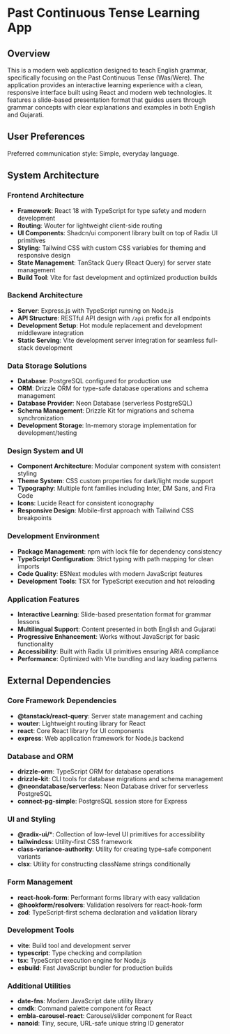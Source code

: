 # Past Continuous Tense Learning App

## Overview

This is a modern web application designed to teach English grammar, specifically focusing on the Past Continuous Tense (Was/Were). The application provides an interactive learning experience with a clean, responsive interface built using React and modern web technologies. It features a slide-based presentation format that guides users through grammar concepts with clear explanations and examples in both English and Gujarati.

## User Preferences

Preferred communication style: Simple, everyday language.

## System Architecture

### Frontend Architecture
- **Framework**: React 18 with TypeScript for type safety and modern development
- **Routing**: Wouter for lightweight client-side routing
- **UI Components**: Shadcn/ui component library built on top of Radix UI primitives
- **Styling**: Tailwind CSS with custom CSS variables for theming and responsive design
- **State Management**: TanStack Query (React Query) for server state management
- **Build Tool**: Vite for fast development and optimized production builds

### Backend Architecture
- **Server**: Express.js with TypeScript running on Node.js
- **API Structure**: RESTful API design with `/api` prefix for all endpoints
- **Development Setup**: Hot module replacement and development middleware integration
- **Static Serving**: Vite development server integration for seamless full-stack development

### Data Storage Solutions
- **Database**: PostgreSQL configured for production use
- **ORM**: Drizzle ORM for type-safe database operations and schema management
- **Database Provider**: Neon Database (serverless PostgreSQL)
- **Schema Management**: Drizzle Kit for migrations and schema synchronization
- **Development Storage**: In-memory storage implementation for development/testing

### Design System and UI
- **Component Architecture**: Modular component system with consistent styling
- **Theme System**: CSS custom properties for dark/light mode support
- **Typography**: Multiple font families including Inter, DM Sans, and Fira Code
- **Icons**: Lucide React for consistent iconography
- **Responsive Design**: Mobile-first approach with Tailwind CSS breakpoints

### Development Environment
- **Package Management**: npm with lock file for dependency consistency
- **TypeScript Configuration**: Strict typing with path mapping for clean imports
- **Code Quality**: ESNext modules with modern JavaScript features
- **Development Tools**: TSX for TypeScript execution and hot reloading

### Application Features
- **Interactive Learning**: Slide-based presentation format for grammar lessons
- **Multilingual Support**: Content presented in both English and Gujarati
- **Progressive Enhancement**: Works without JavaScript for basic functionality
- **Accessibility**: Built with Radix UI primitives ensuring ARIA compliance
- **Performance**: Optimized with Vite bundling and lazy loading patterns

## External Dependencies

### Core Framework Dependencies
- **@tanstack/react-query**: Server state management and caching
- **wouter**: Lightweight routing library for React
- **react**: Core React library for UI components
- **express**: Web application framework for Node.js backend

### Database and ORM
- **drizzle-orm**: TypeScript ORM for database operations
- **drizzle-kit**: CLI tools for database migrations and schema management
- **@neondatabase/serverless**: Neon Database driver for serverless PostgreSQL
- **connect-pg-simple**: PostgreSQL session store for Express

### UI and Styling
- **@radix-ui/***: Collection of low-level UI primitives for accessibility
- **tailwindcss**: Utility-first CSS framework
- **class-variance-authority**: Utility for creating type-safe component variants
- **clsx**: Utility for constructing className strings conditionally

### Form Management
- **react-hook-form**: Performant forms library with easy validation
- **@hookform/resolvers**: Validation resolvers for react-hook-form
- **zod**: TypeScript-first schema declaration and validation library

### Development Tools
- **vite**: Build tool and development server
- **typescript**: Type checking and compilation
- **tsx**: TypeScript execution engine for Node.js
- **esbuild**: Fast JavaScript bundler for production builds

### Additional Utilities
- **date-fns**: Modern JavaScript date utility library
- **cmdk**: Command palette component for React
- **embla-carousel-react**: Carousel/slider component for React
- **nanoid**: Tiny, secure, URL-safe unique string ID generator